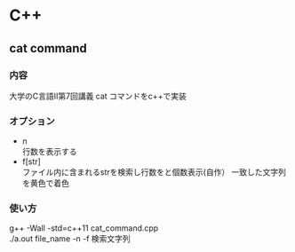 # C++

## cat command
### 内容
大学のC言語Ⅱ第7回講義
cat コマンドをc++で実装
### オプション
- n  
行数を表示する
- f[str]  
ファイル内に含まれるstrを検索し行数をと個数表示(自作）
一致した文字列を黄色で着色
### 使い方
g++ -Wall -std=c++11 cat_command.cpp  
./a.out file_name -n -f 検索文字列
